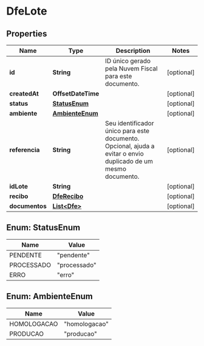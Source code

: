 

# DfeLote


## Properties

| Name | Type | Description | Notes |
|------------ | ------------- | ------------- | -------------|
|**id** | **String** | ID único gerado pela Nuvem Fiscal para este documento. |  [optional] |
|**createdAt** | **OffsetDateTime** |  |  [optional] |
|**status** | [**StatusEnum**](#StatusEnum) |  |  [optional] |
|**ambiente** | [**AmbienteEnum**](#AmbienteEnum) |  |  [optional] |
|**referencia** | **String** | Seu identificador único para este documento. Opcional, ajuda a evitar o envio duplicado de um mesmo documento. |  [optional] |
|**idLote** | **String** |  |  [optional] |
|**recibo** | [**DfeRecibo**](DfeRecibo.md) |  |  [optional] |
|**documentos** | [**List&lt;Dfe&gt;**](Dfe.md) |  |  [optional] |



## Enum: StatusEnum

| Name | Value |
|---- | -----|
| PENDENTE | &quot;pendente&quot; |
| PROCESSADO | &quot;processado&quot; |
| ERRO | &quot;erro&quot; |



## Enum: AmbienteEnum

| Name | Value |
|---- | -----|
| HOMOLOGACAO | &quot;homologacao&quot; |
| PRODUCAO | &quot;producao&quot; |



